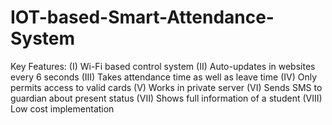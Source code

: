 # IOT-based-Smart-Attendance-System
Key Features:
(I) Wi-Fi based control system
(II) Auto-updates in websites every 6 seconds
(III) Takes attendance time as well as leave time
(IV) Only permits access to valid cards
(V) Works in private server
(VI) Sends SMS to guardian about present status
(VII) Shows full information of a student
(VIII) Low cost implementation
